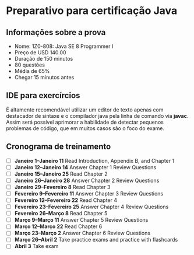 # Preparativo para certificação Java

## Informações sobre a prova
* Nome: 1Z0-808: Java SE 8 Programmer I
* Preço de  USD 140.00
* Duração de 150 minutos
* 80 questões
* Média de 65%
* Chegar 15 minutos antes

## IDE para exercírcios

É altamente recomendável utilizar um editor de texto apenas com destacador de sintaxe e o compilador java pela linha de comando via **javac**. Assim será possível aprimorar a habilidade de detectar pequenos problemas de código, que em muitos casos são o foco do exame.

## Cronograma de treinamento
- [ ] **Janeiro 1–Janeiro 11** Read Introduction, Appendix B, and Chapter 1
- [ ] **Janeiro 12–Janeiro 14** Answer Chapter 1 Review Questions
- [ ] **Janeiro 15–Janeiro 25** Read Chapter 2
- [ ] **Janeiro 26–Janeiro 28** Answer Chapter 2 Review Questions
- [ ] **Janeiro 29–Fevereiro 8** Read Chapter 3
- [ ] **Fevereiro 9–Fevereiro 11** Answer Chapter 3 Review Questions
- [ ] **Fevereiro 12–Fevereiro 22** Read Chapter 4
- [ ] **Fevereiro 23–Fevereiro 25** Answer Chapter 4 Review Questions
- [ ] **Fevereiro 26–Março 8** Read Chapter 5
- [ ] **Março 9–Março 11** Answer Chapter 5 Review Questions
- [ ] **Março 12–Março 22** Read Chapter 6
- [ ] **Março 23–Março 2** Answer Chapter 6 Review Questions
- [ ] **Março 26–Abril 2** Take practice exams and practice with flashcards
- [ ] **Abril 3** Take exam
